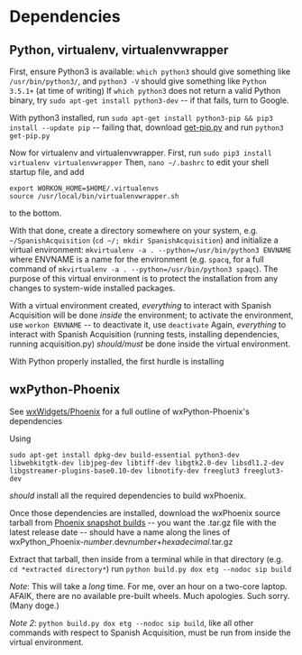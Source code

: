 # Dependencies

## Python, virtualenv, virtualenvwrapper

First, ensure Python3 is available: `which python3` should give something like `/usr/bin/python3/`, 
and `python3 -V` should give something like `Python 3.5.1+` (at time of writing)
If `which python3` does not return a valid Python binary, try `sudo apt-get install python3-dev` -- if that fails, turn to Google.

With python3 installed, run `sudo apt-get install python3-pip && pip3 install --update pip` -- failing that, download [get-pip.py](https://bootstrap.pypa.io/get-pip.py) and run `python3 get-pip.py`

Now for virtualenv and virtualenvwrapper. First, run 
`sudo pip3 install virtualenv virtualenvwrapper`
Then, 
`nano ~/.bashrc`
to edit your shell startup file, and add 
```
export WORKON_HOME=$HOME/.virtualenvs
source /usr/local/bin/virtualenvwrapper.sh
```
to the bottom.

With that done, create a directory somewhere on your system, e.g. 
`~/SpanishAcquisition` (`cd ~/; mkdir SpanishAcquisition`) 
and initialize a virtual environment: `mkvirtualenv -a . --python=/usr/bin/python3 ENVNAME` 
where ENVNAME is a name for the environment (e.g. `spacq`, 
for a full command of `mkvirtualenv -a . --python=/usr/bin/python3 spaqc`). 
The purpose of this virtual environment is to protect the installation from any changes to system-wide installed packages.

With a virtual environment created, *everything* to interact with Spanish Acquisition will be done *inside* the environment; to activate the environment, use `workon ENVNAME` -- to deactivate it, use `deactivate` 
Again, *everything* to interact with Spanish Acquisition (running tests, installing dependencies, running acquisition.py) *should/must* be done inside the virtual environment.

With Python properly installed, the first hurdle is installing

## wxPython-Phoenix

See [wxWidgets/Phoenix](https://github.com/wxWidgets/Phoenix) for a full outline of wxPython-Phoenix's dependencies

Using
```
sudo apt-get install dpkg-dev build-essential python3-dev libwebkitgtk-dev libjpeg-dev libtiff-dev libgtk2.0-dev libsdl1.2-dev libgstreamer-plugins-base0.10-dev libnotify-dev freeglut3 freeglut3-dev
```
*should* install all the required dependencies to build wxPhoenix.

Once those dependencies are installed, download the wxPhoenix source tarball from [Phoenix snapshot builds](https://wxpython.org/Phoenix/snapshot-builds/) -- you want the .tar.gz file with the latest release date -- should have a name along the lines of wxPython_Phoenix-*number*.dev*number*+*hexadecimal*.tar.gz

Extract that tarball, then inside from a terminal while in that directory (e.g. `cd *extracted directory*`) run 
`python build.py dox etg --nodoc sip build`

_*Note*_: This will take a *long* time. For me, over an hour on a two-core laptop. AFAIK, there are no available pre-built wheels. Much apologies. Such sorry. (Many doge.)

*Note 2*: `python build.py dox etg --nodoc sip build`, like all other commands with respect to Spanish Acquisition, must be run from inside the virtual environment.

